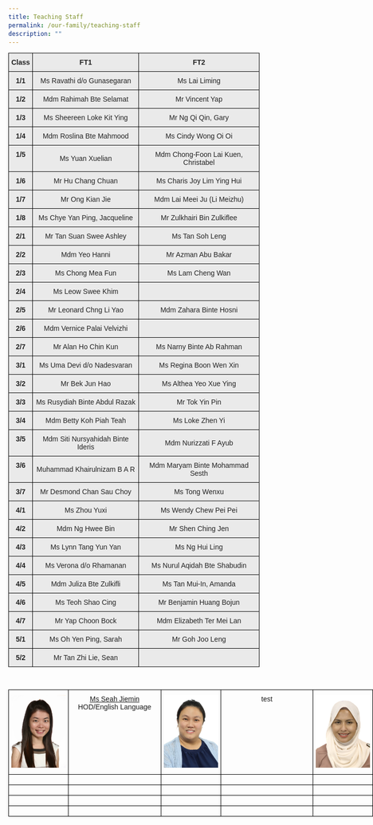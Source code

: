 ```yaml
---
title: Teaching Staff
permalink: /our-family/teaching-staff
description: ""
---
```

<style type="text/css">
.tg  {border-collapse:collapse;border-spacing:0;}
.tg td{border-color:black;border-style:solid;border-width:1px;font-family:Arial, sans-serif;font-size:14px;
  overflow:hidden;padding:10px 5px;word-break:normal;}
.tg th{border-color:black;border-style:solid;border-width:1px;font-family:Arial, sans-serif;font-size:14px;
  font-weight:normal;overflow:hidden;padding:10px 5px;word-break:normal;}
.tg .tg-n4qt{background-color:#EAEAEA;color:#222;font-weight:bold;text-align:center;vertical-align:top}
.tg .tg-ii8k{background-color:#EAEAEA;color:#222;text-align:center;vertical-align:top}
.tg .tg-ku5w{background-color:#EAEAEA;color:#222;text-align:center;vertical-align:middle}
.tg .tg-4su8{background-color:#eaeaea;text-align:left;vertical-align:top}
</style>
<table class="tg">
<thead>
  <tr>
    <th class="tg-n4qt">Class</th>
    <th class="tg-n4qt">FT1</th>
    <th class="tg-n4qt">FT2</th>
  </tr>
</thead>
<tbody>
  <tr>
    <td class="tg-n4qt">1/1</td>
    <td class="tg-ku5w"><span style="color:#222;background-color:#EAEAEA">Ms Ravathi d/o Gunasegaran</span><br></td>
    <td class="tg-ku5w"><span style="color:#222;background-color:#EAEAEA">Ms Lai Liming</span><br></td>
  </tr>
  <tr>
    <td class="tg-n4qt">1/2</td>
    <td class="tg-ku5w"><span style="color:#222;background-color:#EAEAEA">Mdm Rahimah Bte Selamat</span><br></td>
    <td class="tg-ku5w"><span style="color:#222;background-color:#EAEAEA">Mr Vincent Yap</span><br></td>
  </tr>
  <tr>
    <td class="tg-n4qt">1/3</td>
    <td class="tg-ku5w"><span style="color:#222;background-color:#EAEAEA">Ms Sheereen Loke Kit Ying</span><br></td>
    <td class="tg-ku5w"><span style="color:#222;background-color:#EAEAEA">Mr Ng Qi Qin, Gary</span><br></td>
  </tr>
  <tr>
    <td class="tg-n4qt">1/4</td>
    <td class="tg-ku5w"><span style="color:#222;background-color:#EAEAEA">Mdm Roslina Bte Mahmood</span><br></td>
    <td class="tg-ku5w"><span style="color:#222;background-color:#EAEAEA">Ms Cindy Wong Oi Oi</span></td>
  </tr>
  <tr>
    <td class="tg-n4qt">1/5</td>
    <td class="tg-ku5w"><span style="color:#222;background-color:#EAEAEA">Ms Yuan Xuelian</span><br></td>
    <td class="tg-ku5w"><span style="color:#222;background-color:#EAEAEA">Mdm Chong-Foon Lai Kuen, Christabel</span><br></td>
  </tr>
  <tr>
    <td class="tg-n4qt">1/6</td>
    <td class="tg-ku5w"><span style="color:#222;background-color:#EAEAEA">Mr Hu Chang Chuan</span><br></td>
    <td class="tg-ku5w"><span style="color:#222;background-color:#EAEAEA">Ms Charis Joy Lim Ying Hui</span><br></td>
  </tr>
  <tr>
    <td class="tg-n4qt">1/7</td>
    <td class="tg-ku5w"><span style="color:#222;background-color:#EAEAEA">Mr Ong Kian Jie</span><br></td>
    <td class="tg-ku5w"><span style="color:#222;background-color:#EAEAEA">Mdm Lai Meei Ju (Li Meizhu)</span><br></td>
  </tr>
  <tr>
    <td class="tg-n4qt">1/8 </td>
    <td class="tg-ku5w"><span style="color:#222;background-color:#EAEAEA">Ms Chye Yan Ping, Jacqueline </span></td>
    <td class="tg-ku5w"><span style="color:#222;background-color:#EAEAEA">Mr Zulkhairi Bin Zulkiflee </span></td>
  </tr>
  <tr>
    <td class="tg-n4qt">2/1</td>
    <td class="tg-ku5w"><span style="color:#222;background-color:#EAEAEA">Mr Tan Suan Swee Ashley</span><br></td>
    <td class="tg-ku5w"><span style="color:#222;background-color:#EAEAEA">Ms Tan Soh Leng</span><br></td>
  </tr>
  <tr>
    <td class="tg-n4qt">2/2</td>
    <td class="tg-ku5w"><span style="color:#222;background-color:#EAEAEA">Mdm Yeo Hanni</span><br></td>
    <td class="tg-ku5w"><span style="color:#222;background-color:#EAEAEA">Mr Azman Abu Bakar</span><br></td>
  </tr>
  <tr>
    <td class="tg-n4qt">2/3</td>
    <td class="tg-ku5w"><span style="color:#222;background-color:#EAEAEA">Ms Chong Mea Fun</span><br></td>
    <td class="tg-ku5w"><span style="color:#222;background-color:#EAEAEA">Ms Lam Cheng Wan</span><br></td>
  </tr>
  <tr>
    <td class="tg-n4qt">2/4</td>
    <td class="tg-ku5w"><span style="color:#222;background-color:#EAEAEA">Ms Leow Swee Khim</span><br></td>
    <td class="tg-ii8k"></td>
  </tr>
  <tr>
    <td class="tg-n4qt">2/5</td>
    <td class="tg-ku5w"><span style="color:#222;background-color:#EAEAEA">Mr Leonard Chng Li Yao</span><br></td>
    <td class="tg-ku5w"><span style="color:#222;background-color:#EAEAEA">Mdm Zahara Binte Hosni</span><br></td>
  </tr>
  <tr>
    <td class="tg-n4qt">2/6</td>
    <td class="tg-ku5w"><span style="color:#222;background-color:#EAEAEA">Mdm Vernice Palai Velvizhi</span><br></td>
    <td class="tg-ii8k"></td>
  </tr>
  <tr>
    <td class="tg-n4qt">2/7</td>
    <td class="tg-ku5w"><span style="color:#222;background-color:#EAEAEA">Mr Alan Ho Chin Kun</span><br></td>
    <td class="tg-ku5w"><span style="color:#222;background-color:#EAEAEA">Ms Narny Binte Ab Rahman</span><br></td>
  </tr>
  <tr>
    <td class="tg-n4qt">3/1</td>
    <td class="tg-ku5w"><span style="color:#222;background-color:#EAEAEA">Ms Uma Devi d/o Nadesvaran</span><br></td>
    <td class="tg-ku5w"><span style="color:#222;background-color:#EAEAEA">Ms Regina Boon Wen Xin</span><br></td>
  </tr>
  <tr>
    <td class="tg-n4qt">3/2</td>
    <td class="tg-ku5w"><span style="color:#222;background-color:#EAEAEA">Mr Bek Jun Hao</span><br></td>
    <td class="tg-ku5w"><span style="color:#222;background-color:#EAEAEA">Ms Althea Yeo Xue Ying</span><br></td>
  </tr>
  <tr>
    <td class="tg-n4qt">3/3</td>
    <td class="tg-ku5w"><span style="color:#222;background-color:#EAEAEA">Ms Rusydiah Binte Abdul Razak</span><br></td>
    <td class="tg-ku5w"><span style="color:#222;background-color:#EAEAEA">Mr Tok Yin Pin</span><br></td>
  </tr>
  <tr>
    <td class="tg-n4qt">3/4</td>
    <td class="tg-ku5w"><span style="color:#222;background-color:#EAEAEA">Mdm Betty Koh Piah Teah</span><br></td>
    <td class="tg-ku5w"><span style="color:#222;background-color:#EAEAEA">Ms Loke Zhen Yi</span><br></td>
  </tr>
  <tr>
    <td class="tg-n4qt">3/5</td>
    <td class="tg-ku5w"><span style="color:#222;background-color:#EAEAEA">Mdm Siti Nursyahidah Binte Ideris</span><br></td>
    <td class="tg-ku5w"><span style="color:#222;background-color:#EAEAEA">Mdm Nurizzati F Ayub</span><br></td>
  </tr>
  <tr>
    <td class="tg-n4qt">3/6</td>
    <td class="tg-ku5w"><span style="color:#222;background-color:#EAEAEA">Muhammad Khairulnizam B A R</span><br></td>
    <td class="tg-ku5w"><span style="color:#222;background-color:#EAEAEA">Mdm Maryam Binte Mohammad Sesth</span><br></td>
  </tr>
  <tr>
    <td class="tg-n4qt">3/7</td>
    <td class="tg-ku5w"><span style="color:#222;background-color:#EAEAEA">Mr Desmond Chan Sau Choy</span><br></td>
    <td class="tg-ku5w"><span style="color:#222;background-color:#EAEAEA">Ms Tong Wenxu</span><br></td>
  </tr>
  <tr>
    <td class="tg-n4qt">4/1</td>
    <td class="tg-ku5w"><span style="color:#222;background-color:#EAEAEA">Ms Zhou Yuxi</span><br></td>
    <td class="tg-ku5w"><span style="color:#222;background-color:#EAEAEA">Ms Wendy Chew Pei Pei</span><br></td>
  </tr>
  <tr>
    <td class="tg-n4qt">4/2</td>
    <td class="tg-ku5w"><span style="color:#222;background-color:#EAEAEA">Mdm Ng Hwee Bin</span><br></td>
    <td class="tg-ku5w"><span style="color:#222;background-color:#EAEAEA">Mr Shen Ching Jen</span><br></td>
  </tr>
  <tr>
    <td class="tg-n4qt">4/3</td>
    <td class="tg-ku5w"><span style="color:#222;background-color:#EAEAEA">Ms Lynn Tang Yun Yan</span><br></td>
    <td class="tg-ku5w"><span style="color:#222;background-color:#EAEAEA">Ms Ng Hui Ling</span><br></td>
  </tr>
  <tr>
    <td class="tg-n4qt">4/4</td>
    <td class="tg-ku5w"><span style="color:#222;background-color:#EAEAEA">Ms Verona d/o Rhamanan</span><br></td>
    <td class="tg-ku5w"><span style="color:#222;background-color:#EAEAEA">Ms Nurul Aqidah Bte Shabudin</span><br></td>
  </tr>
  <tr>
    <td class="tg-n4qt">4/5</td>
    <td class="tg-ku5w"><span style="color:#222;background-color:#EAEAEA">Mdm Juliza Bte Zulkifli</span><br></td>
    <td class="tg-ku5w"><span style="color:#222;background-color:#EAEAEA">Ms Tan Mui-In, Amanda</span><br></td>
  </tr>
  <tr>
    <td class="tg-n4qt">4/6</td>
    <td class="tg-ku5w"><span style="color:#222;background-color:#EAEAEA">Ms Teoh Shao Cing</span><br></td>
    <td class="tg-ku5w"><span style="color:#222;background-color:#EAEAEA">Mr Benjamin Huang Bojun</span><br></td>
  </tr>
  <tr>
    <td class="tg-n4qt">4/7</td>
    <td class="tg-ku5w"><span style="color:#222;background-color:#EAEAEA">Mr Yap Choon Bock</span><br></td>
    <td class="tg-ku5w"><span style="color:#222;background-color:#EAEAEA">Mdm Elizabeth Ter Mei Lan</span></td>
  </tr>
  <tr>
    <td class="tg-n4qt">5/1</td>
    <td class="tg-ku5w"><span style="color:#222;background-color:#EAEAEA">Ms Oh Yen Ping, Sarah</span><br></td>
    <td class="tg-ku5w"><span style="color:#222;background-color:#EAEAEA">Mr Goh Joo Leng</span></td>
  </tr>
  <tr>
    <td class="tg-n4qt">5/2</td>
    <td class="tg-ku5w"><span style="color:#222;background-color:#EAEAEA">Mr Tan Zhi Lie, Sean</span><br></td>
    <td class="tg-4su8"></td>
  </tr>
</tbody>
</table>

<br>

<style type="text/css">
.tg  {border-collapse:collapse;border-spacing:0;}
.tg td{border-color:black;border-style:solid;border-width:1px;font-family:Arial, sans-serif;font-size:14px;
  overflow:hidden;padding:10px 5px;word-break:normal;}
.tg th{border-color:black;border-style:solid;border-width:1px;font-family:Arial, sans-serif;font-size:14px;
  font-weight:normal;overflow:hidden;padding:10px 5px;word-break:normal;}
.tg .tg-baqh{text-align:center;vertical-align:top}
.tg .tg-0lax{text-align:left;vertical-align:top}
</style>
<table class="tg" style="undefined;table-layout: fixed; width: 918px">
<colgroup>
<col style="width: 120px">
<col style="width: 186px">
<col style="width: 120px">
<col style="width: 186px">
<col style="width: 120px">
<col style="width: 186px">
</colgroup>
<tbody>
  <tr>
    <td class="tg-0lax"><img src="/images/ED1.jpeg"></td>
    <td class="tg-baqh"><center><a href="mailto:seah_jiemin@schools.gov.sg">Ms Seah Jiemin</a><br>HOD/English Language</center></td>
    <td class="tg-0lax"><img src="/images/ED2.jpeg"></td>
    <td class="tg-baqh">test</td>
    <td class="tg-0lax"><img src="/images/ED3.jpeg"></td>
    <td class="tg-baqh">test</td>
  </tr>
  <tr>
    <td class="tg-0lax"></td>
    <td class="tg-baqh"></td>
    <td class="tg-0lax"></td>
    <td class="tg-baqh"></td>
    <td class="tg-0lax"></td>
    <td class="tg-baqh"></td>
  </tr>
  <tr>
    <td class="tg-0lax"></td>
    <td class="tg-baqh"></td>
    <td class="tg-0lax"></td>
    <td class="tg-baqh"></td>
    <td class="tg-0lax"></td>
    <td class="tg-baqh"></td>
  </tr>
  <tr>
    <td class="tg-0lax"></td>
    <td class="tg-baqh"></td>
    <td class="tg-0lax"></td>
    <td class="tg-baqh"></td>
    <td class="tg-0lax"></td>
    <td class="tg-baqh"></td>
  </tr>
  <tr>
    <td class="tg-0lax"></td>
    <td class="tg-baqh"></td>
    <td class="tg-0lax"></td>
    <td class="tg-baqh"></td>
    <td class="tg-0lax"></td>
    <td class="tg-baqh"></td>
  </tr>
</tbody>
</table>